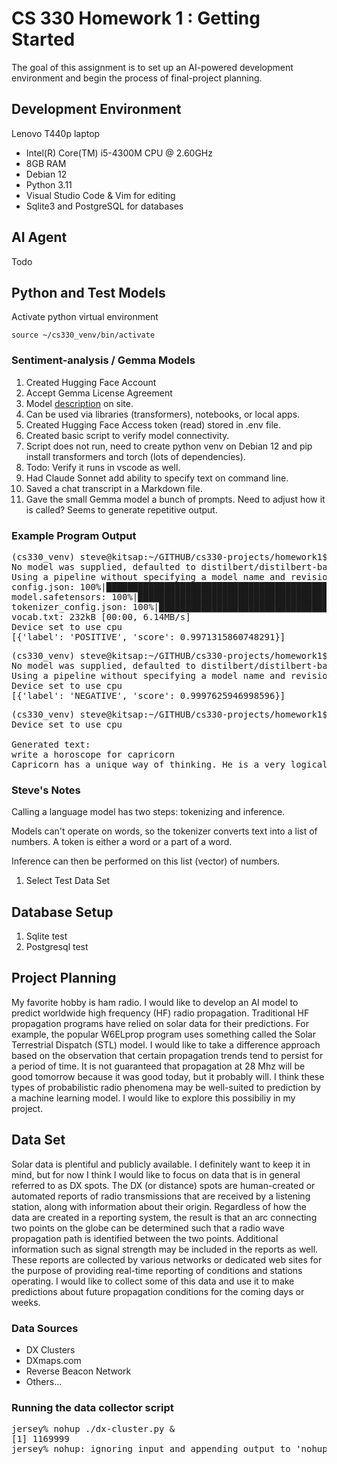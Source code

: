 # CS 330 Homework 1 : Getting Started

The goal of this assignment is to set up an AI-powered development environment and begin the process of final-project planning.

## Development Environment

Lenovo T440p laptop

* Intel(R) Core(TM) i5-4300M CPU @ 2.60GHz
* 8GB RAM
* Debian 12
* Python 3.11
* Visual Studio Code & Vim for editing
* Sqlite3 and PostgreSQL for databases

## AI Agent

Todo

## Python and Test Models

Activate python virtual environment 

```
source ~/cs330_venv/bin/activate
```

### Sentiment-analysis / Gemma Models

1. Created Hugging Face Account
2. Accept Gemma License Agreement
3. Model [description](https://huggingface.co/google/gemma-3-270m) on site.
4. Can be used via libraries (transformers), notebooks, or local apps.
5. Created Hugging Face Access token (read) stored in .env file.
6. Created basic script to verify model connectivity.
7. Script does not run, need to create python venv on Debian 12 and pip install transformers and torch (lots of dependencies). 
8. Todo: Verify it runs in vscode as well.
9. Had Claude Sonnet add ability to specify text on command line.
10. Saved a chat transcript in a Markdown file.
11. Gave the small Gemma model a bunch of prompts. Need to adjust how it is called? Seems to generate repetitive output.

### Example Program Output
<pre>
(cs330_venv) steve@kitsap:~/GITHUB/cs330-projects/homework1$ ./hf_simple.py 
No model was supplied, defaulted to distilbert/distilbert-base-uncased-finetuned-sst-2-english and revision 714eb0f (https://huggingface.co/distilbert/distilbert-base-uncased-finetuned-sst-2-english).
Using a pipeline without specifying a model name and revision in production is not recommended.
config.json: 100%|█████████████████████████████████████████████████████████████████████████████████████████████████████████████████████████████████████████████████| 629/629 [00:00<00:00, 2.54MB/s]
model.safetensors: 100%|█████████████████████████████████████████████████████████████████████████████████████████████████████████████████████████████████████████| 268M/268M [00:24<00:00, 10.9MB/s]
tokenizer_config.json: 100%|██████████████████████████████████████████████████████████████████████████████████████████████████████████████████████████████████████| 48.0/48.0 [00:00<00:00, 226kB/s]
vocab.txt: 232kB [00:00, 6.14MB/s]
Device set to use cpu
[{'label': 'POSITIVE', 'score': 0.9971315860748291}]
</pre>

<pre>
(cs330_venv) steve@kitsap:~/GITHUB/cs330-projects/homework1$ ./hf_simple.py "I think this ham radio antenna is mediocre at best"
No model was supplied, defaulted to distilbert/distilbert-base-uncased-finetuned-sst-2-english and revision 714eb0f (https://huggingface.co/distilbert/distilbert-base-uncased-finetuned-sst-2-english).
Using a pipeline without specifying a model name and revision in production is not recommended.
Device set to use cpu
[{'label': 'NEGATIVE', 'score': 0.9997625946998596}]
</pre>

<pre>
(cs330_venv) steve@kitsap:~/GITHUB/cs330-projects/homework1$ ./gemma_simple.py "write a horoscope for capricorn"
Device set to use cpu

Generated text:
write a horoscope for capricorn
Capricorn has a unique way of thinking. He is a very logical and analytical man. He is very good at making decisions and taking the right decisions. He is very good at thinking out a plan. He is very good at making decisions and taking the right decisions. He is very good at making decisions and taking the right decisions. He is very good at making decisions and taking the right decisions.He is a very good at making decisions and taking the
</pre>

### Steve's Notes

Calling a language model has two steps: tokenizing and inference.

Models can't operate on words, so the tokenizer converts text into a list of numbers. A token is either a word or a part of a word.

Inference can then be performed on this list (vector) of numbers.

1. Select Test Data Set

## Database Setup

1. Sqlite test
2. Postgresql test

## Project Planning 

My favorite hobby is ham radio. I would like to develop an AI model to predict worldwide high frequency (HF) radio propagation. 
Traditional HF propagation programs have relied on solar data for their predictions. For example, the popular W6ELprop program
uses something called the Solar Terrestrial Dispatch (STL) model. I would like to take a difference approach based on the observation
that certain propagation trends tend to persist for a period of time. It is not guaranteed that propagation at 28 Mhz will be good tomorrow
because it was good today, but it probably will. I think these types of probabilistic radio phenomena may be well-suited to prediction
by a machine learning model. I would like to explore this possibiliy in my project.

## Data Set

Solar data is plentiful and publicly available. I definitely want to keep it in mind, but for now I think I would like to focus on data that
is in general referred to as DX spots. The DX (or distance) spots are human-created or automated reports of radio transmissions that are received
by a listening station, along with information about their origin. Regardless of how the data are created in a reporting system, the result is
that an arc connecting two points on the globe can be determined such that a radio wave propagation path is identified between the two points.
Additional information such as signal strength may be included in the reports as well. These reports are collected by various networks or 
dedicated web sites for the purpose of providing real-time reporting of conditions and stations operating. I would like to collect some of 
this data and use it to make predictions about future propagation conditions for the coming days or weeks. 

### Data Sources

* DX Clusters
* DXmaps.com
* Reverse Beacon Network
* Others...

### Running the data collector script

<pre>
jersey% nohup ./dx-cluster.py &
[1] 1169999
jersey% nohup: ignoring input and appending output to 'nohup.out'
</pre>
